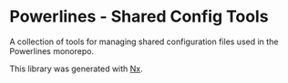 # Powerlines - Shared Config Tools

A collection of tools for managing shared configuration files used in the Powerlines monorepo.

This library was generated with [Nx](https://nx.dev).
